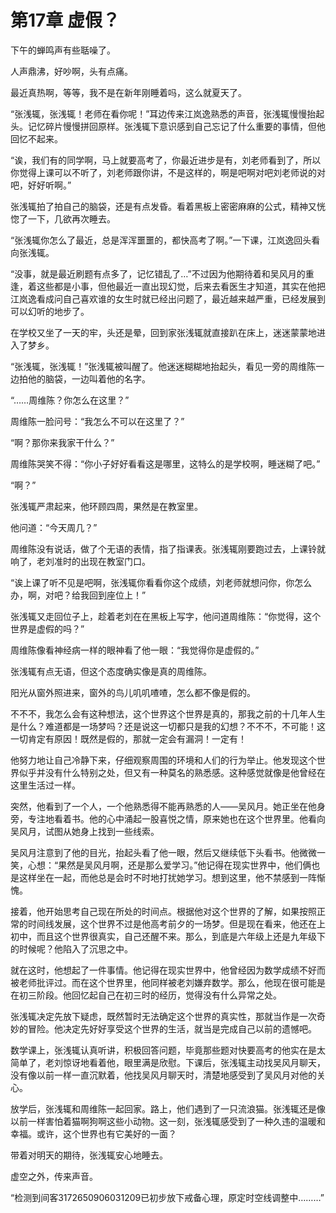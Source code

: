 ﻿# 第17章 虚假？

下午的蝉鸣声有些聒噪了。

人声鼎沸，好吵啊，头有点痛。

最近真热啊，等等，我不是在新年刚睡着吗，这么就夏天了。

“张浅辄，张浅辄！老师在看你呢！”耳边传来江岚逸熟悉的声音，张浅辄慢慢抬起头。记忆碎片慢慢拼回原样。张浅辄下意识感到自己忘记了什么重要的事情，但他回忆不起来。

“诶，我们有的同学啊，马上就要高考了，你最近进步是有，刘老师看到了，所以你觉得上课可以不听了，刘老师跟你讲，不是这样的，啊是吧啊对吧刘老师说的对吧，好好听啊。”

张浅辄拍了拍自己的脑袋，还是有点发昏。看着黑板上密密麻麻的公式，精神又恍惚了一下，几欲再次睡去。

“张浅辄你怎么了最近，总是浑浑噩噩的，都快高考了啊。”一下课，江岚逸回头看向张浅辄。

“没事，就是最近刷题有点多了，记忆错乱了…”不过因为他期待着和吴风月的重逢，着这些都是小事，但他最近一直出现幻觉，后来去看医生才知道，其实在他把江岚逸看成问自己喜欢谁的女生时就已经出问题了，最近越来越严重，已经发展到可以幻听的地步了。

在学校又坐了一天的牢，头还是晕，回到家张浅辄就直接趴在床上，迷迷蒙蒙地进入了梦乡。

“张浅辄，张浅辄！”张浅辄被叫醒了。他迷迷糊糊地抬起头，看见一旁的周维陈一边拍他的脑袋，一边叫着他的名字。

“……周维陈？你怎么在这里？”

周维陈一脸问号：“我怎么不可以在这里了？”

“啊？那你来我家干什么？”

周维陈哭笑不得：“你小子好好看看这是哪里，这特么的是学校啊，睡迷糊了吧。”

“啊？”

张浅辄严肃起来，他环顾四周，果然是在教室里。

他问道：“今天周几？”

周维陈没有说话，做了个无语的表情，指了指课表。张浅辄刚要跑过去，上课铃就响了，老刘准时的出现在教室门口。

“诶上课了听不见是吧啊，张浅辄你看看你这个成绩，刘老师就想问你，你怎么办，啊，对吧？给我回到座位上！”

张浅辄又走回位子上，趁着老刘在在黑板上写字，他问道周维陈：“你觉得，这个世界是虚假的吗？”

周维陈像看神经病一样的眼神看了他一眼：“我觉得你是虚假的。”

张浅辄有点无语，但这个态度确实像是真的周维陈。

阳光从窗外照进来，窗外的鸟儿叽叽喳喳，怎么都不像是假的。

不不不，我怎么会有这种想法，这个世界这个世界是真的，那我之前的十几年人生是什么？难道都是一场梦吗？还是说这一切都只是我的幻想？不不不，不可能！这一切肯定有原因！既然是假的，那就一定会有漏洞！一定有！

他努力地让自己冷静下来，仔细观察周围的环境和人们的行为举止。他发现这个世界似乎并没有什么特别之处，但又有一种莫名的熟悉感。这种感觉就像是他曾经在这里生活过一样。

突然，他看到了一个人，一个他熟悉得不能再熟悉的人——吴风月。她正坐在他身旁，专注地看着书。他的心中涌起一股喜悦之情，原来她也在这个世界里。他看向吴风月，试图从她身上找到一些线索。

吴风月注意到了他的目光，抬起头看了他一眼，然后又继续低下头看书。他微微一笑，心想：“果然是吴风月啊，还是那么爱学习。”他记得在现实世界中，他们俩也是这样坐在一起，而他总是会时不时地打扰她学习。想到这里，他不禁感到一阵惭愧。

接着，他开始思考自己现在所处的时间点。根据他对这个世界的了解，如果按照正常的时间线发展，这个世界不过是他高考前夕的一场梦。但是现在看来，他还在上初中，而且这个世界很真实，自己还醒不来。那么，到底是六年级上还是九年级下的时候呢？他陷入了沉思之中。

就在这时，他想起了一件事情。他记得在现实世界中，他曾经因为数学成绩不好而被老师批评过。而在这个世界里，他同样被老刘嫌弃数学。那么，他现在很可能是在初三阶段。他回忆起自己在初三时的经历，觉得没有什么异常之处。

张浅辄决定先放下疑虑，既然暂时无法确定这个世界的真实性，那就当作是一次奇妙的冒险。他决定先好好享受这个世界的生活，就当是完成自己以前的遗憾吧。

数学课上，张浅辄认真听讲，积极回答问题，毕竟那些题对快要高考的他实在是太简单了，老刘惊讶地看着他，眼里满是欣慰。下课后，张浅辄主动找吴风月聊天，没有像以前一样一直沉默着，他找吴风月聊天时，清楚地感受到了吴风月对他的关心。

放学后，张浅辄和周维陈一起回家。路上，他们遇到了一只流浪猫。张浅辄还是像以前一样害怕着猫啊狗啊这些小动物。这一刻，张浅辄感受到了一种久违的温暖和幸福。或许，这个世界也有它美好的一面？

带着对明天的期待，张浅辄安心地睡去。

虚空之外，传来声音。

“检测到间客3172650906031209已初步放下戒备心理，原定时空线调整中………”


